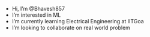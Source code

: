 - Hi, I’m @Bhavesh857
- I’m interested in ML
- I’m currently learning Electrical Engineering at IITGoa
- I’m looking to collaborate on real world problem


<!---
Bhavesh857/Bhavesh857 is a ✨ special ✨ repository because its `README.md` (this file) appears on your GitHub profile.
You can click the Preview link to take a look at your changes.
--->
